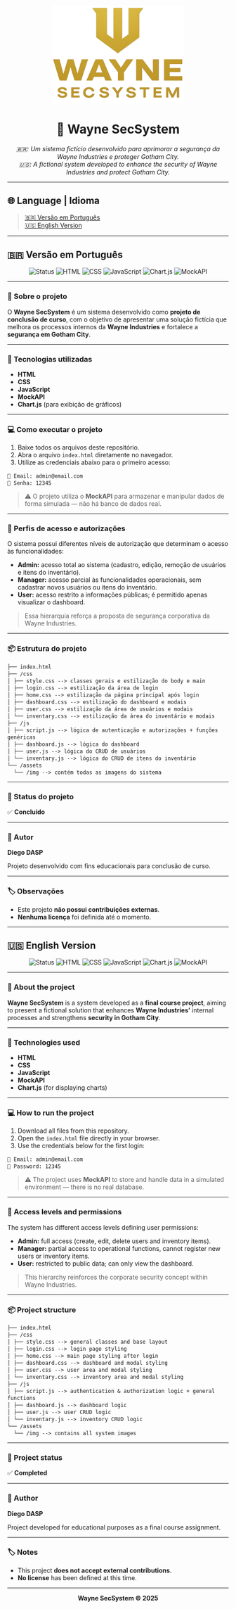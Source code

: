 <p align="center">
  <img src="./assets/img/logo.png" alt="Wayne SecSystem Logo" width="300"/>
</p>

<h1 align="center">🦇 Wayne SecSystem</h1>

<p align="center">
  <em>🇧🇷: Um sistema fictício desenvolvido para aprimorar a segurança da Wayne Industries e proteger Gotham City.<br>
  🇺🇸: A fictional system developed to enhance the security of Wayne Industries and protect Gotham City.</em>
</p>

---

## 🌐 Language | Idioma
> [🇧🇷 Versão em Português](#-versão-em-português)  
> [🇺🇸 English Version](#-english-version)

---

## 🇧🇷 Versão em Português

<p align="center">
  <img src="https://img.shields.io/badge/Status-Concluído-success?style=for-the-badge" alt="Status"/>
  <img src="https://img.shields.io/badge/HTML-5-orange?style=for-the-badge&logo=html5" alt="HTML"/>
  <img src="https://img.shields.io/badge/CSS-3-blue?style=for-the-badge&logo=css3" alt="CSS"/>
  <img src="https://img.shields.io/badge/JavaScript-ES6-yellow?style=for-the-badge&logo=javascript" alt="JavaScript"/>
  <img src="https://img.shields.io/badge/Chart.js-Active-purple?style=for-the-badge&logo=chartdotjs" alt="Chart.js"/>
  <img src="https://img.shields.io/badge/MockAPI-Active-lightgrey?style=for-the-badge" alt="MockAPI"/>
</p>

---

### 🧩 Sobre o projeto

O **Wayne SecSystem** é um sistema desenvolvido como **projeto de conclusão de curso**, com o objetivo de apresentar uma solução fictícia que melhora os processos internos da **Wayne Industries** e fortalece a **segurança em Gotham City**.

---

### 🚀 Tecnologias utilizadas

- **HTML**
- **CSS**
- **JavaScript**
- **MockAPI**
- **Chart.js** (para exibição de gráficos)

---

### 💻 Como executar o projeto

1. Baixe todos os arquivos deste repositório.  
2. Abra o arquivo `index.html` diretamente no navegador.  
3. Utilize as credenciais abaixo para o primeiro acesso:

```
📧 Email: admin@email.com
🔑 Senha: 12345
```

> ⚠️ O projeto utiliza o **MockAPI** para armazenar e manipular dados de forma simulada — não há banco de dados real.

---

### 🔐 Perfis de acesso e autorizações

O sistema possui diferentes níveis de autorização que determinam o acesso às funcionalidades:

- **Admin:** acesso total ao sistema (cadastro, edição, remoção de usuários e itens do inventário).  
- **Manager:** acesso parcial às funcionalidades operacionais, sem cadastrar novos usuários ou itens do inventário.  
- **User:** acesso restrito a informações públicas; é permitido apenas visualizar o dashboard.

> Essa hierarquia reforça a proposta de segurança corporativa da Wayne Industries.

---

### 📦 Estrutura do projeto

```
├── index.html
├── /css
│ ├── style.css --> classes gerais e estilização do body e main
│ ├── login.css --> estilização da área de login
│ ├── home.css --> estilização da página principal após login
│ ├── dashboard.css --> estilização do dashboard e modais
│ ├── user.css --> estilização da área de usuários e modais
│ └── inventary.css --> estilização da área do inventário e modais
├── /js
│ ├── script.js --> lógica de autenticação e autorizações + funções genéricas
│ ├── dashboard.js --> lógica do dashboard
│ ├── user.js --> lógica do CRUD de usuários
│ └── inventary.js --> lógica do CRUD de itens do inventário
└── /assets
  └── /img --> contém todas as imagens do sistema
```
---

### 📄 Status do projeto
✅ **Concluído**

---

### 🧠 Autor
**Diego DASP**

Projeto desenvolvido com fins educacionais para conclusão de curso.

---

### 🏷️ Observações
- Este projeto **não possui contribuições externas**.  
- **Nenhuma licença** foi definida até o momento.

---

## 🇺🇸 English Version

<p align="center">
  <img src="https://img.shields.io/badge/Status-Completed-success?style=for-the-badge" alt="Status"/>
  <img src="https://img.shields.io/badge/HTML-5-orange?style=for-the-badge&logo=html5" alt="HTML"/>
  <img src="https://img.shields.io/badge/CSS-3-blue?style=for-the-badge&logo=css3" alt="CSS"/>
  <img src="https://img.shields.io/badge/JavaScript-ES6-yellow?style=for-the-badge&logo=javascript" alt="JavaScript"/>
  <img src="https://img.shields.io/badge/Chart.js-Active-purple?style=for-the-badge&logo=chartdotjs" alt="Chart.js"/>
  <img src="https://img.shields.io/badge/MockAPI-Active-lightgrey?style=for-the-badge" alt="MockAPI"/>
</p>

---

### 🧩 About the project

**Wayne SecSystem** is a system developed as a **final course project**, aiming to present a fictional solution that enhances **Wayne Industries’** internal processes and strengthens **security in Gotham City**.

---

### 🚀 Technologies used

- **HTML**
- **CSS**
- **JavaScript**
- **MockAPI**
- **Chart.js** (for displaying charts)

---

### 💻 How to run the project

1. Download all files from this repository.  
2. Open the `index.html` file directly in your browser.  
3. Use the credentials below for the first login:

```
📧 Email: admin@email.com
🔑 Password: 12345
```

> ⚠️ The project uses **MockAPI** to store and handle data in a simulated environment — there is no real database.

---

### 🔐 Access levels and permissions

The system has different access levels defining user permissions:

- **Admin:** full access (create, edit, delete users and inventory items).  
- **Manager:** partial access to operational functions, cannot register new users or inventory items.  
- **User:** restricted to public data; can only view the dashboard.

> This hierarchy reinforces the corporate security concept within Wayne Industries.

---

### 📦 Project structure

```
├── index.html
├── /css
│ ├── style.css --> general classes and base layout
│ ├── login.css --> login page styling
│ ├── home.css --> main page styling after login
│ ├── dashboard.css --> dashboard and modal styling
│ ├── user.css --> user area and modal styling
│ └── inventary.css --> inventory area and modal styling
├── /js
│ ├── script.js --> authentication & authorization logic + general functions
│ ├── dashboard.js --> dashboard logic
│ ├── user.js --> user CRUD logic
│ └── inventary.js --> inventory CRUD logic
└── /assets
  └── /img --> contains all system images
```
---

### 📄 Project status
✅ **Completed**

---

### 🧠 Author
**Diego DASP**

Project developed for educational purposes as a final course assignment.

---

### 🏷️ Notes
- This project **does not accept external contributions**.  
- **No license** has been defined at this time.

---

<p align="center">
  <strong>Wayne SecSystem © 2025</strong>
</p>
